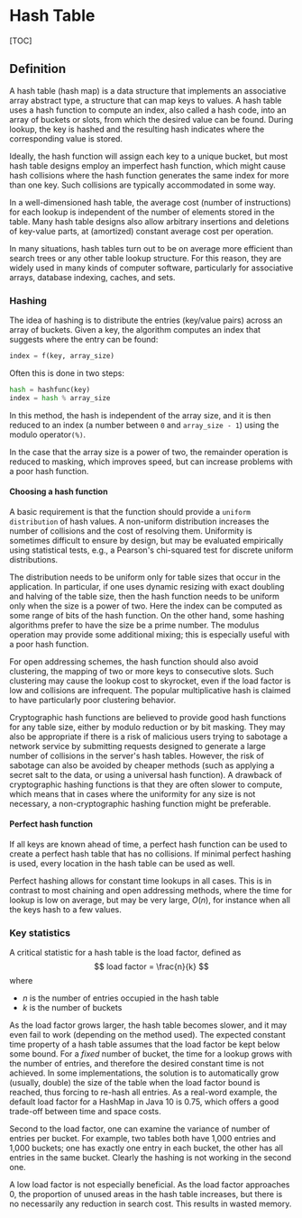 # Hash Table

[TOC]

## Definition

A hash table (hash map) is a data structure that implements an associative array abstract type, a structure that can map keys to values. A hash table uses a hash function to compute an index, also called a hash code, into an array of buckets or slots, from which the desired value can be found. During lookup, the key is hashed and the resulting hash indicates where the corresponding value is stored.

Ideally, the hash function will assign each key to a unique bucket, but most hash table designs employ an imperfect hash function, which might cause hash collisions where the hash function generates the same index for more than one key. Such collisions are typically accommodated in some way.

In a well-dimensioned hash table, the average cost (number of instructions) for each lookup is independent of the number of elements stored in the table. Many hash table designs also allow arbitrary insertions and deletions of key-value parts, at (amortized) constant average cost per operation.

In many situations, hash tables turn out to be on average more efficient than search trees or any other table lookup structure. For this reason, they are widely used in many kinds of computer software, particularly for associative arrays, database indexing, caches, and sets.

### Hashing

The idea of hashing is to distribute the entries (key/value pairs) across an array of buckets. Given a key, the algorithm computes an index that suggests where the entry can be found:

```python
index = f(key, array_size)
```

Often this is done in two steps:

```python
hash = hashfunc(key)
index = hash % array_size
```

In this method, the hash is independent of the array size, and it is then reduced to an index (a number between `0` and `array_size - 1`) using the modulo operator`(%)`.

In the case that the array size is a power of two, the remainder operation is reduced to masking, which improves speed, but can increase problems with a poor hash function.

#### Choosing a hash function

A basic requirement is that the function should provide a `uniform distribution` of hash values. A non-uniform distribution increases the number of collisions and the cost of resolving them. Uniformity is sometimes difficult to ensure by design, but may be evaluated empirically using statistical tests, e.g., a Pearson's chi-squared test for discrete uniform distributions.

The distribution needs to be uniform only for table sizes that occur in the application. In particular, if one uses dynamic resizing with exact doubling and halving of the table size, then the hash function needs to be uniform only when the size is a power of two. Here the index can be computed as some range of bits of the hash function. On the other hand, some hashing algorithms prefer to have the size be a prime number. The modulus operation may provide some additional mixing; this is especially useful with a poor hash function.

For open addressing schemes, the hash function should also avoid clustering, the mapping of two or more keys to consecutive slots. Such clustering may cause the lookup cost to skyrocket, even if the load factor is low and collisions are infrequent. The popular multiplicative hash is claimed to have particularly poor clustering behavior.

Cryptographic hash functions are believed to provide good hash functions for any table size, either by modulo reduction or by bit masking. They may also be appropriate if there is a risk of malicious users trying to sabotage a network service by submitting requests designed to generate a large number of collisions in the server's hash tables. However, the risk of sabotage can also be avoided by cheaper methods (such as applying a secret salt to the data, or using a universal hash function). A drawback of cryptographic hashing functions is that they are often slower to compute, which means that in cases where the uniformity for any size is not necessary, a non-cryptographic hashing function might be preferable.

#### Perfect hash function

If all keys are known ahead of time, a perfect hash function can be used to create a perfect hash table that has no collisions. If minimal perfect hashing is used, every location in the hash table can be used as well.

Perfect hashing allows for constant time lookups in all cases. This is in contrast to most chaining and open addressing methods, where the time for lookup is low on average, but may be very large, $O(n)$, for instance when all the keys hash to a few values.

### Key statistics

A critical statistic for a hash table is the load factor, defined as
$$
load factor = \frac{n}{k}
$$
where

- *n* is the number of entries occupied in the hash table
- *k* is the number of buckets

As the load factor grows larger, the hash table becomes slower, and it may even fail to work (depending on the method used). The expected constant time property of a hash table assumes that the load factor be kept below some bound. For a *fixed* number of bucket, the time for a lookup grows with the number of entries, and therefore the desired constant time is not achieved. In some implementations, the solution is to automatically grow (usually, double) the size of the table when the load factor bound is reached, thus forcing to re-hash all entries. As a real-word example, the default load factor for a HashMap in Java 10 is 0.75, which offers a good trade-off between time and space costs.

Second to the load factor, one can examine the variance of number of entries per bucket. For example, two tables both have 1,000 entries and 1,000 buckets; one has exactly one entry in each bucket, the other has all entries in the same bucket. Clearly the hashing is not working in the second one.

A low load factor is not especially beneficial. As the load factor approaches 0, the proportion of unused areas in the hash table increases, but there is no necessarily any reduction in search cost. This results in wasted memory.